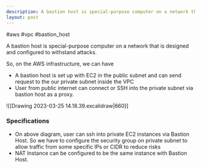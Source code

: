```yaml
---
description: A bastion host is special-purpose computer on a network that is designed and configured to withstand attacks.
layout: post
---
```


#aws #vpc #bastion_host

A bastion host is special-purpose computer on a network that is designed and configured to withstand attacks.

So, on the AWS infrastructure, we can have
- A bastion host is set up with EC2 in the public subnet and can send request to the our private subnet inside the VPC
- User from public internet can connect or SSH into the private subnet via bastion host as a proxy. 

![[Drawing 2023-03-25 14.18.39.excalidraw|660]]

### Specifications
- On above diagram, user can ssh into private EC2 instances via Bastion Host. So we have to configure the security group on private subnet to allow traffic from some specific IPs or CIDR to reduce risks
- NAT Instance can be configured to be the same instance with Bastion Host.

